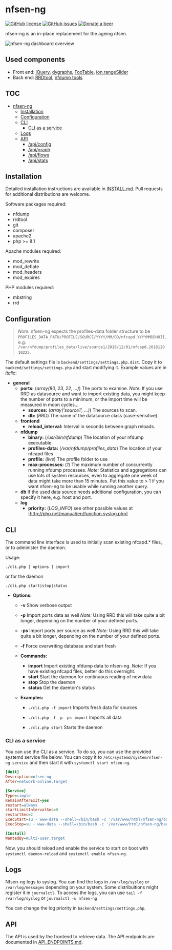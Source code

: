 # nfsen-ng

[![GitHub license](https://img.shields.io/github/license/mbolli/nfsen-ng.svg?style=flat-square)](https://github.com/mbolli/nfsen-ng/blob/master/LICENSE)
[![GitHub issues](https://img.shields.io/github/issues/mbolli/nfsen-ng.svg?style=flat-square)](https://github.com/mbolli/nfsen-ng/issues)
[![Donate a beer](https://img.shields.io/badge/paypal-donate-yellow.svg?style=flat-square)](https://paypal.me/bolli)

nfsen-ng is an in-place replacement for the ageing nfsen.

![nfsen-ng dashboard overview](https://github.com/mbolli/nfsen-ng/assets/722725/c3df942e-3d3c-4ef9-86ad-4e5780c7b6d8)

## Used components

* Front end: [jQuery](https://jquery.com), [dygraphs](http://dygraphs.com), [FooTable](http://fooplugins.github.io/FooTable/), [ion.rangeSlider](http://ionden.com/a/plugins/ion.rangeSlider/en.html)
* Back end: [RRDtool](http://oss.oetiker.ch/rrdtool/), [nfdump tools](https://github.com/phaag/nfdump)

## TOC

* [nfsen-ng](#nfsen-ng)
  * [Installation](#installation)
  * [Configuration](#configuration)
  * [CLI](#cli)
    * [CLI as a service](#cli-as-a-service)
  * [Logs](#logs)
  * [API](#api)
    * [/api/config](./API_ENDPOINTS.md#apiconfig)
    * [/api/graph](./API_ENDPOINTS.md#apigraph)
    * [/api/flows](./API_ENDPOINTS.md#apiflows)
    * [/api/stats](./API_ENDPOINTS.md#apistats)

## Installation

Detailed installation instructions are available in [INSTALL.md](./INSTALL.md). Pull requests for additional distributions are welcome.

Software packages required:

* nfdump
* rrdtool
* git
* composer
* apache2
* php >= 8.1

Apache modules required:

* mod_rewrite
* mod_deflate
* mod_headers
* mod_expires

PHP modules required:

* mbstring
* rrd

## Configuration

> *Note:* nfsen-ng expects the profiles-data folder structure to be `PROFILES_DATA_PATH/PROFILE/SOURCE/YYYY/MM/DD/nfcapd.YYYYMMDDHHII`, e.g. `/var/nfdump/profiles_data/live/source1/2018/12/01/nfcapd.201812010225`.

The default settings file is `backend/settings/settings.php.dist`. Copy it to `backend/settings/settings.php` and start modifying it. Example values are in *italic*:

* **general**
  * **ports:** (*array(80, 23, 22, ...)*) The ports to examine. *Note:* If you use RRD as datasource and want to import existing data, you might keep the number of ports to a minimum, or the import time will be measured in moon cycles...
    * **sources:** (*array('source1', ...)*) The sources to scan.
    * **db:** (*RRD*) The name of the datasource class (case-sensitive).
  * **frontend**
    * **reload_interval:** Interval in seconds between graph reloads.
  * **nfdump**
    * **binary:** (*/usr/bin/nfdump*) The location of your nfdump executable
    * **profiles-data:** (*/var/nfdump/profiles_data*) The location of your nfcapd files
    * **profile:** (*live*) The profile folder to use
    * **max-processes:** (*1*) The maximum number of concurrently running nfdump processes. *Note:* Statistics and aggregations can use lots of system resources, even to aggregate one week of data might take more than 15 minutes. Put this value to > 1 if you want nfsen-ng to be usable while running another query.
  * **db** If the used data source needs additional configuration, you can specify it here, e.g. host and port.
  * **log**
    * **priority:** (*LOG_INFO*) see other possible values at [http://php.net/manual/en/function.syslog.php]

## CLI

The command line interface is used to initially scan existing nfcapd.* files, or to administer the daemon.

Usage:

  `./cli.php [ options ] import`

or for the daemon

  `./cli.php start|stop|status`

* **Options:**
  * **-v**  Show verbose output
  * **-p**  Import ports data as well *Note:* Using RRD this will take quite a bit longer, depending on the number of your defined ports.
  * **-ps**  Import ports per source as well *Note:* Using RRD this will take quite a bit longer, depending on the number of your defined ports.
  * **-f**  Force overwriting database and start fresh

  * **Commands:**
    * **import** Import existing nfdump data to nfsen-ng. *Note:* If you have existing nfcapd files, better do this overnight.
    * **start** Start the daemon for continuous reading of new data
    * **stop** Stop the daemon
    * **status** Get the daemon's status

  * **Examples:**
    * `./cli.php -f import`
        Imports fresh data for sources

    * `./cli.php -f -p -ps import`
        Imports all data

    * `./cli.php start`
        Starts the daemon

### CLI as a service

You can use the CLI as a service. To do so, you can use the provided systemd service file below. You can copy it to `/etc/systemd/system/nfsen-ng.service` and then start it with `systemctl start nfsen-ng`.

```ini
[Unit]
Description=nfsen-ng
After=network-online.target

[Service]
Type=simple
RemainAfterExit=yes
restart=always
startLimitIntervalSec=0
restartSec=2
ExecStart=su - www-data --shell=/bin/bash -c '/var/www/html/nfsen-ng/backend/cli.php start'
ExecStop=su - www-data --shell=/bin/bash -c '/var/www/html/nfsen-ng/backend/cli.php stop'

[Install]
WantedBy=multi-user.target
```

Now, you should reload and enable the service to start on boot with `systemctl daemon-reload` and `systemctl enable nfsen-ng`.

## Logs

Nfsen-ng logs to syslog. You can find the logs in `/var/log/syslog` or `/var/log/messages` depending on your system. Some distribuitions might register it in `journalctl`. To access the logs, you can use `tail -f /var/log/syslog` or `journalctl -u nfsen-ng`

You can change the log priority in `backend/settings/settings.php`.

## API

The API is used by the frontend to retrieve data. The API endpoints are documented in [API_ENDPOINTS.md](./API_ENDPOINTS.md).